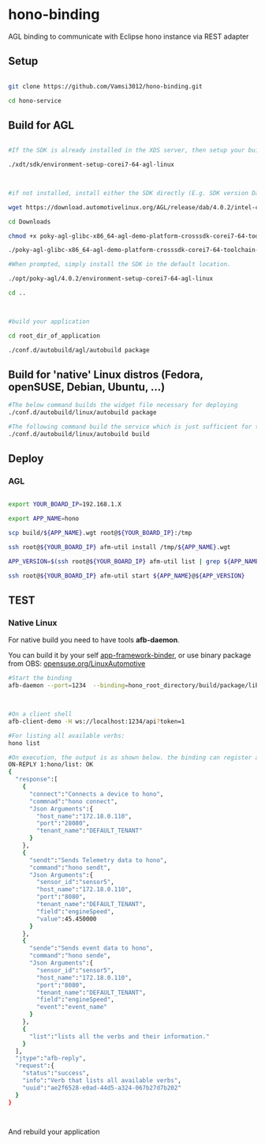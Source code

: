 # hono-binding
AGL binding to communicate with Eclipse hono instance via REST adapter

## Setup

 

```bash

git clone https://github.com/Vamsi3012/hono-binding.git

cd hono-service

```

 

## Build  for AGL

 

```bash

#If the SDK is already installed in the XDS server, then setup your build environement.

./xdt/sdk/environment-setup-corei7-64-agl-linux

 

#if not installed, install either the SDK directly (E.g. SDK version Daring Dab 4.0.2 for intel)

wget https://download.automotivelinux.org/AGL/release/dab/4.0.2/intel-corei7-64/deploy/sdk/poky-agl-glibc-x86_64-agl-demo-platform-crosssdk-corei7-64-toolchain-4.0.2.sh

cd Downloads

chmod +x poky-agl-glibc-x86_64-agl-demo-platform-crosssdk-corei7-64-toolchain-4.0.2.sh

./poky-agl-glibc-x86_64-agl-demo-platform-crosssdk-corei7-64-toolchain-4.0.2.sh

#When prompted, simply install the SDK in the default location.

./opt/poky-agl/4.0.2/environment-setup-corei7-64-agl-linux

cd ..

 

#build your application

cd root_dir_of_application

./conf.d/autobuild/agl/autobuild package

```

 

## Build for 'native' Linux distros (Fedora, openSUSE, Debian, Ubuntu, ...)

 

```bash
#The below command builds the widget file necessary for deploying
./conf.d/autobuild/linux/autobuild package

#The following command build the service which is just sufficient for testing the binding
./conf.d/autobuild/linux/autobuild build

```

 

 

## Deploy

 
### AGL

 

```bash

export YOUR_BOARD_IP=192.168.1.X

export APP_NAME=hono

scp build/${APP_NAME}.wgt root@${YOUR_BOARD_IP}:/tmp

ssh root@${YOUR_BOARD_IP} afm-util install /tmp/${APP_NAME}.wgt

APP_VERSION=$(ssh root@${YOUR_BOARD_IP} afm-util list | grep ${APP_NAME}@ | cut -d"\"" -f4| cut -d"@" -f2)

ssh root@${YOUR_BOARD_IP} afm-util start ${APP_NAME}@${APP_VERSION}

```

 

## TEST
 

### Native Linux

For native build you need to have tools **afb-daemon**.

You can build it by your self [app-framework-binder][app-framework-binder], or use binary package from OBS: [opensuse.org/LinuxAutomotive][opensuse.org/LinuxAutomotive]

 

```bash
#Start the binding
afb-daemon --port=1234  --binding=hono_root_directory/build/package/lib/hono.so --token=1

 

#On a client shell
afb-client-demo -H ws://localhost:1234/api?token=1

#For listing all available verbs:
hono list

#On execution, the output is as shown below. the binding can register a device, send event and telemetry data. However, this binding does not support the authentication of the devices. Thus this has to be done using the API given here https://www.eclipse.org/hono/component/device-registry/#using-the-credentials-api-via-http
ON-REPLY 1:hono/list: OK
{
  "response":[
    {
      "connect":"Connects a device to hono",
      "commnad":"hono connect",
      "Json Arguments":{
        "host_name":"172.18.0.110",
        "port":"28080",
        "tenant_name":"DEFAULT_TENANT"
      }
    },
    {
      "sendt":"Sends Telemetry data to hono",
      "command":"hono sendt",
      "Json Arguments":{
        "sensor_id":"sensor5",
        "host_name":"172.18.0.110",
        "port":"8080",
        "tenant_name":"DEFAULT_TENANT",
        "field":"engineSpeed",
        "value":45.450000
      }
    },
    {
      "sende":"Sends event data to hono",
      "command":"hono sende",
      "Json Arguments":{
        "sensor_id":"sensor5",
        "host_name":"172.18.0.110",
        "port":"8080",
        "tenant_name":"DEFAULT_TENANT",
        "field":"engineSpeed",
        "event":"event_name"
      }
    },
    {
      "list":"lists all the verbs and their information."
    }
  ],
  "jtype":"afb-reply",
  "request":{
    "status":"success",
    "info":"Verb that lists all available verbs",
    "uuid":"ae2f6528-e0ad-44d5-a324-067b27d7b202"
  }
}

 

```

 

 

And rebuild your application

 

[opensuse.org/LinuxAutomotive]:https://en.opensuse.org/LinuxAutomotive

[app-framework-binder]:https://gerrit.automotivelinux.org/gerrit/#/admin/projects/src/app-framework-binder
